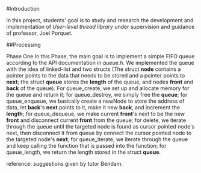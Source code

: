 #Introduction

In this project, students' goal is to study and research the 
development and implementation of *User-level thread library*
under supervision and guidance of professor, Joel Porquet.

##Processing

Phase One
In this Phase, the main goal is to implement a simple FIFO
queue according to the API documentation in *queue.h*. 
We implemented the queue with the idea of linked-list 
and two structs (The struct **node** contains a pointer
points to the data that needs to be stored and a pointer
points to **next**; the struct **queue** stores the **length**
of the queue, and nodes **front** and **back** of the queue). 
For queue_create, we set up and allocate memory for the queue 
and return it; for queue_destroy, we simply free the **queue**;
for queue_enqueue, we basically create a newNode to store the 
address of data, let **back**'s **next** points to it, make it
new **back**, and increment the **length**; for queue_dequeue,
we make current **front**'s next to be the new **front** and 
disconnect current **front** from the queue; for delete, we 
iterate through the queue until the targeted node is found as 
cursor pointed node's next, then disconnect it from queue by 
connect the cursor pointed node to the targeted node's **next**;
for queue_iterate, we iterate through the queue and keep calling
the function that is passed into the function; for queue_length,
we return the length stored in the struct **queue**.


reference: suggestions given by tutor Bendam.

